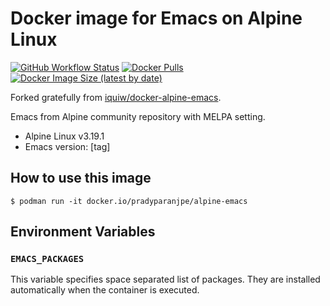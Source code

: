 # Docker image for Emacs on Alpine Linux

[![GitHub Workflow Status](https://github.com/pradyparanjpe/docker-alpine-emacs/actions/workflows/docker.yml/badge.svg)](https://github.com/pradyparanjpe/docker-alpine-emacs/actions/workflows/docker.yml)
[![Docker Pulls](https://img.shields.io/docker/pulls/pradyparanjpe/alpine-emacs)](https://hub.docker.com/r/pradyparanjpe/alpine-emacs/)
[![Docker Image Size (latest by date)](https://img.shields.io/docker/image-size/pradyparanjpe/alpine-emacs)](https://hub.docker.com/r/pradyparanjpe/alpine-emacs/)

Forked gratefully from [iquiw/docker-alpine-emacs](https://github.com/iquiw/docker-alpine-emacs).

Emacs from Alpine community repository with MELPA setting.

* Alpine Linux v3.19.1
* Emacs version: [tag]

## How to use this image

```console
$ podman run -it docker.io/pradyparanjpe/alpine-emacs
```

## Environment Variables

### `EMACS_PACKAGES`

This variable specifies space separated list of packages.
They are installed automatically when the container is executed.
